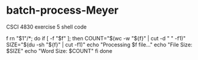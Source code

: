 # batch-process-Meyer
CSCI 4830 exercise 5 shell code

f rn "$1"/*; do
  if [ -f "$f" ]; then
    COUNT="$(wc -w "${f}" | cut -d " " -f1)"
    SIZE="$(du -sh "${f}" | cut -f1)"
    echo "Processing $f file..."
    echo "File Size: $SIZE"
    echo "Word Size: $COUNT"
  fi
done
